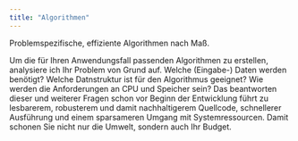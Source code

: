 ```yaml
---
title: "Algorithmen"
---
```


Problemspezifische, effiziente Algorithmen nach Maß.
<!--more-->

Um die für Ihren Anwendungsfall passenden Algorithmen zu erstellen, analysiere ich Ihr Problem von Grund auf. Welche (Eingabe-) Daten werden benötigt? 
Welche Datnstruktur ist für den Algorithmus geeignet? Wie werden die Anforderungen an CPU und Speicher sein? Das beantworten dieser und weiterer Fragen schon vor
Beginn der Entwicklung führt zu lesbarerem, robusterem und damit nachhaltigerem Quellcode, schnellerer Ausführung und einem sparsameren Umgang mit Systemressourcen. 
Damit schonen Sie nicht nur die Umwelt, sondern auch Ihr Budget.
